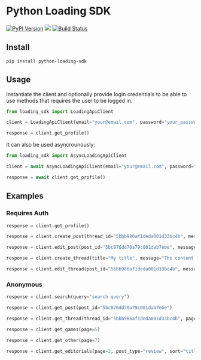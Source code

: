 # Python Loading SDK

[![PyPI Version][pypi-image]][pypi-url]
[![][versions-image]][versions-url]
[![Build Status][build-image]][build-url]

[pypi-image]: https://img.shields.io/pypi/v/python-loading-sdk
[pypi-url]: https://pypi.org/project/python-loading-sdk/
[versions-image]: https://img.shields.io/pypi/pyversions/python-loading-sdk
[versions-url]: https://pypi.org/project/python-loading-sdk/
[build-image]: https://github.com/hnrkcode/python-loading-sdk/actions/workflows/build.yaml/badge.svg
[build-url]: https://github.com/hnrkcode/python-loading-sdk/actions/workflows/build.yaml

## Install

```
pip install python-loading-sdk
```

## Usage

Instantiate the client and optionally provide login credentials to be able to use methods that requires the user to be logged in.

```python
from loading_sdk import LoadingApiClient

client = LoadingApiClient(email="your@email.com", password="your_password")

response = client.get_profile()
```

It can also be used asyncrounously:
```python
from loading_sdk import AsyncLoadingApiClient

client = await AsyncLoadingApiClient(email="your@email.com", password="your_password")

response = await client.get_profile()
```

## Examples

### Requires Auth

```python
response = client.get_profile()
```

```python
response = client.create_post(thread_id="5bbb986af1deda001d33bc4b", message="My message!")
```

```python
response = client.edit_post(post_id="5bc876dd70a79c001dab7ebe", message="My updated message!")
```

```python
response = client.create_thread(title="My title", message="The content!", category_name="games")
```

```python
response = client.edit_thread(post_id="5bbb986af1deda001d33bc4b", message="My updated message!")
```

### Anonymous

```python
response = client.search(query="search query")
```

```python
response = client.get_post(post_id="5bc876dd70a79c001dab7ebe")
```

```python
response = client.get_thread(thread_id="5bbb986af1deda001d33bc4b", page=3)
```

```python
response = client.get_games(page=5)
```

```python
response = client.get_other(page=7)
```

```python
response = client.get_editorials(page=2, post_type="review", sort="title")
```